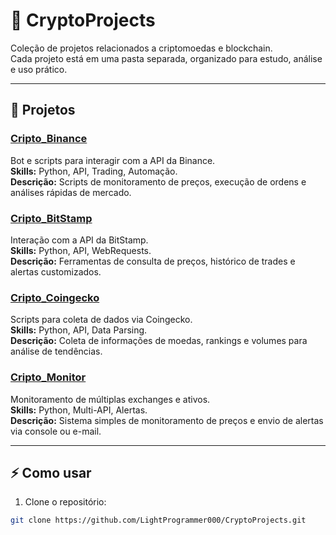 # 🚀 CryptoProjects

Coleção de projetos relacionados a criptomoedas e blockchain.  
Cada projeto está em uma pasta separada, organizado para estudo, análise e uso prático.

---

## 📂 Projetos

### [Cripto_Binance](./Cripto_Binance)
Bot e scripts para interagir com a API da Binance.  
**Skills:** Python, API, Trading, Automação.  
**Descrição:** Scripts de monitoramento de preços, execução de ordens e análises rápidas de mercado.  

### [Cripto_BitStamp](./Cripto_BitStamp)
Interação com a API da BitStamp.  
**Skills:** Python, API, WebRequests.  
**Descrição:** Ferramentas de consulta de preços, histórico de trades e alertas customizados.  

### [Cripto_Coingecko](./Cripto_Coingecko)
Scripts para coleta de dados via Coingecko.  
**Skills:** Python, API, Data Parsing.  
**Descrição:** Coleta de informações de moedas, rankings e volumes para análise de tendências.  

### [Cripto_Monitor](./Cripto_Monitor)
Monitoramento de múltiplas exchanges e ativos.  
**Skills:** Python, Multi-API, Alertas.  
**Descrição:** Sistema simples de monitoramento de preços e envio de alertas via console ou e-mail.

---

## ⚡ Como usar
1. Clone o repositório:  
```bash
git clone https://github.com/LightProgrammer000/CryptoProjects.git
